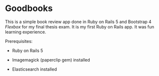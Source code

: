 # Goodbooks

This is a simple book review app done in Ruby on Rails 5 and Bootstrap 4 *Flexbox* for my final thesis exam.
It is my first Ruby on Rails app. It was fun learning experience.

Prerequisites:

* Ruby on Rails 5

* Imagemagick (paperclip gem) installed

* Elasticsearch installed
